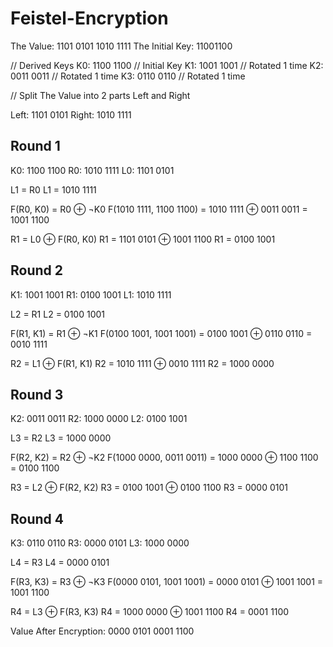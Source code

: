 # Feistel-Encryption

The Value: 1101 0101 1010 1111
The Initial Key: 11001100

// Derived Keys
K0: 1100 1100 // Initial Key
K1: 1001 1001 // Rotated 1 time
K2: 0011 0011 // Rotated 1 time
K3: 0110 0110 // Rotated 1 time

// Split The Value into 2 parts Left and Right

Left: 1101 0101
Right: 1010 1111

## Round 1
K0: 1100 1100
R0: 1010 1111
L0: 1101 0101

L1 = R0
L1 = 1010 1111

F(R0, K0) = R0 ⊕ ¬K0
F(1010 1111, 1100 1100) = 1010 1111 ⊕ 0011 0011 = 1001 1100

R1 = L0 ⊕ F(R0, K0)
R1 = 1101 0101 ⊕ 1001 1100
R1 = 0100 1001

## Round 2
K1: 1001 1001
R1: 0100 1001
L1: 1010 1111

L2 = R1
L2 = 0100 1001

F(R1, K1) = R1 ⊕ ¬K1
F(0100 1001, 1001 1001) = 0100 1001 ⊕ 0110 0110 = 0010 1111

R2 = L1 ⊕ F(R1, K1)
R2 = 1010 1111 ⊕ 0010 1111
R2 = 1000 0000

## Round 3
K2: 0011 0011
R2: 1000 0000
L2: 0100 1001

L3 = R2
L3 = 1000 0000

F(R2, K2) = R2 ⊕ ¬K2
F(1000 0000, 0011 0011) = 1000 0000 ⊕ 1100 1100 = 0100 1100

R3 = L2 ⊕ F(R2, K2)
R3 = 0100 1001 ⊕ 0100 1100
R3 = 0000 0101

## Round 4
K3: 0110 0110
R3: 0000 0101
L3: 1000 0000

L4 = R3
L4 = 0000 0101

F(R3, K3) = R3 ⊕ ¬K3
F(0000 0101, 1001 1001) = 0000 0101 ⊕ 1001 1001 = 1001 1100

R4 = L3 ⊕ F(R3, K3)
R4 = 1000 0000 ⊕ 1001 1100
R4 = 0001 1100

Value After Encryption: 0000 0101 0001 1100